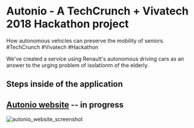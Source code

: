 # Autonio - A TechCrunch + Vivatech 2018 Hackathon project
How autonomous vehicles can preserve the mobility of seniors. #TechCrunch #Vivatech #Hackathon

We've created a service using Renault's autonomous driving cars as an answer to the urging problem of isolationm of the elderly.

## Steps inside of the application

## [Autonio website](https://javpet.github.io/Autonio/) -- in progress

![autonio_website_screenshot](https://user-images.githubusercontent.com/9334646/40573028-a4a57950-60ba-11e8-9f13-79de7fa732ab.png)
